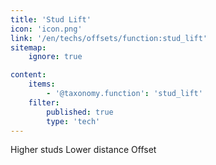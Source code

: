```yaml
---
title: 'Stud Lift'
icon: 'icon.png'
link: '/en/techs/offsets/function:stud_lift'
sitemap:
    ignore: true

content:
    items: 
        - '@taxonomy.function': 'stud_lift'
    filter:
        published: true
        type: 'tech' 
---
```

Higher studs
Lower distance
Offset